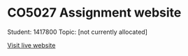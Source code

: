 # CO5027 Assignment website

Student: 1417800
Topic: [not currently allocated]

[Visit live website](http://1417800.studentwebserver.co.uk/CO5027)
